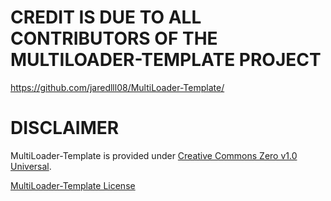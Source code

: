 # CREDIT IS DUE TO ALL CONTRIBUTORS OF THE MULTILOADER-TEMPLATE PROJECT
https://github.com/jaredlll08/MultiLoader-Template/

# DISCLAIMER
MultiLoader-Template is provided under [Creative Commons Zero v1.0 Universal](https://creativecommons.org/publicdomain/zero/1.0/). 

[MultiLoader-Template License](https://github.com/jaredlll08/MultiLoader-Template/blob/1.20.4/LICENSE)
